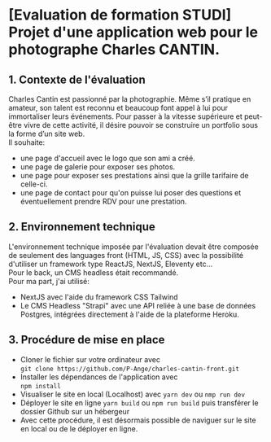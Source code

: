 # [Evaluation de formation STUDI] Projet d'une application web pour le photographe Charles CANTIN.

## 1. Contexte de l'évaluation
Charles Cantin est passionné par la photographie.
Même s’il pratique en amateur, son talent est reconnu et beaucoup font appel à lui pour immortaliser
leurs événements.
Pour passer à la vitesse supérieure et peut-être vivre de cette activité, il désire pouvoir se construire un
portfolio sous la forme d’un site web.  
Il souhaite:
- une page d'accueil avec le logo que son ami a créé.
- une page de galerie pour exposer ses photos.
- une page pour exposer ses prestations ainsi que la grille tarifaire de celle-ci.
- une page de contact pour qu'on puisse lui poser des questions et éventuellement prendre RDV pour une prestation.


## 2. Environnement technique
L'environnement technique imposée par l'évaluation devait être composée de seulement des languages front (HTML, JS, CSS) avec la possibilité d'utiliser
un framework type ReactJS, NextJS, Eleventy etc...  
Pour le back, un CMS headless était recommandé.  
Pour ma part, j'ai utilisé:  
- NextJS avec l'aide du framework CSS Tailwind
- Le CMS Headless "Strapi" avec une API reliée à une base de données Postgres, intégrées directement à l'aide de la plateforme Heroku.

## 3. Procédure de mise en place
- Cloner le fichier sur votre ordinateur avec  
`git clone https://github.com/P-Ange/charles-cantin-front.git`
- Installer les dépendances de l'application avec  
`npm install`
- Visualiser le site en local (Localhost) avec 
`yarn dev` ou `nmp run dev`
- Déployer le site en ligne
`yarn build` ou `npm run build` puis transférer le dossier Github sur un hébergeur
- Avec cette procédure, il est désormais possible de naviguer sur le site en local ou de le déployer en ligne.
